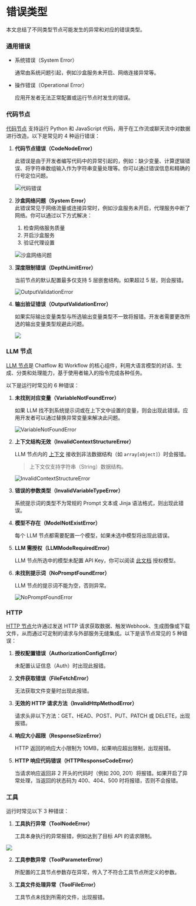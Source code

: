 # 错误类型

本文总结了不同类型节点可能发生的异常和对应的错误类型。

### 通用错误

*   系统错误（System Error）

    通常由系统问题引起，例如沙盒服务未开启、网络连接异常等。
*   操作错误（Operational Error）

    应用开发者无法正常配置或运行节点时发生的错误。

### 代码节点

[代码节点](https://docs.dify.ai/guides/workflow/node/code) 支持运行 Python 和 JavaScript 代码，用于在工作流或聊天流中对数据进行改造。以下是常见的 4 种运行错误：

1.  **代码节点错误（CodeNodeError）**

    此错误是由于开发者编写代码中的异常引起的，例如：缺少变量、计算逻辑错误、将字符串数组输入作为字符串变量处理等。你可以通过错误信息和精确的行号定位问题。



    ![代码错误](https://assets-docs.dify.ai/2024/12/c86b11af7f92368180ea1bac38d77083.png)
2.  **沙盒网络问题（System Error）**\
    此错误常见于网络流量或连接异常时，例如沙盒服务未开启，代理服务中断了网络。你可以通过以下方式解决：

    1. 检查网络服务质量
    2. 开启沙盒服务
    3. 验证代理设置



    ![沙盒网络问题](https://assets-docs.dify.ai/2024/12/d95007adf67c4f232e46ec455c348e2c.PNG)
3.  **深度限制错误（DepthLimitError）**

    当前节点的默认配置最多仅支持 5 层嵌套结构。如果超过 5 层，则会报错。



    ![OutputValidationError](https://assets-docs.dify.ai/2024/12/5649d52a6e80ddd4180b336266701f7b.png)


4.  **输出验证错误（OutputValidationError）**

    如果实际输出变量类型与所选输出变量类型不一致将报错。开发者需要更改所选的输出变量类型规避此问题。



    ![](https://assets-docs.dify.ai/2024/12/ab8cae01a590b037017dfe9ea4dbbb8b.png)

### LLM 节点

[LLM 节点](https://docs.dify.ai/guides/workflow/node/llm)是 Chatflow 和 Workflow 的核心组件，利用大语言模型的对话、生成、分类和处理能力，基于使用者输入的指令完成各种任务。

以下是运行时常见的 6 种错误：

1.  **未找到对应变量（VariableNotFoundError）**

    如果 LLM 找不到系统提示词或在上下文中设置的变量，则会出现此错误。应用开发者可以通过替换异常变量来解决此问题。



    ![VariableNotFoundError](https://assets-docs.dify.ai/2024/12/f20c5fbde345144de6183374ab277662.png)
2.  **上下文结构无效（InvalidContextStructureError）**

    LLM 节点内的 [上下文](https://docs.dify.ai/guides/workflow/node/llm#explanation-of-special-variables) 接收到非法数据结构（如 `array[object]`）时会报错。

    > 上下文仅支持字符串（String）数据结构。



    ![InvalidContextStructureError](https://assets-docs.dify.ai/2024/12/f20c5fbde345144de6183374ab277662.png)
3.  **错误的参数类型（InvalidVariableTypeError）**

    系统提示词的类型不为常规的 Prompt 文本或 Jinja 语法格式，则出现此错误。
4.  **模型不存在（ModelNotExistError）**

    每个 LLM 节点都需要配置一个模型，如果未选中模型将出现此错误。
5.  **LLM 需授权（LLMModeRequiredError）**

    LLM 节点所选中的模型未配置 API Key，你可以阅读 [此文档](https://docs.dify.ai/guides/tools/tool-configuration) 授权模型。
6.  **未找到提示词（NoPromptFoundError）**

    LLM 节点的提示词不能为空，否则异常。



    ![NoPromptFoundError](https://assets-docs.dify.ai/2024/12/9882f7a5ee544508ba11b51fb469a911.png)

### HTTP

[HTTP 节点](https://docs.dify.ai/guides/workflow/node/http-request)允许通过发送 HTTP 请求获取数据、触发Webhook、生成图像或下载文件，从而通过可定制的请求与外部服务无缝集成。以下是该节点常见的 5 种错误：

1.  **授权配置错误（AuthorizationConfigError）**

    未配置认证信息（Auth）时出现此报错。
2.  **文件获取错误（FileFetchError）**

    无法获取文件变量时出现此报错。
3.  **无效的 HTTP 请求方法（InvalidHttpMethodError）**

    请求头非以下方法：GET、HEAD、POST、PUT、PATCH 或 DELETE，出现报错。
4.  **响应大小超限（ResponseSizeError）**

    HTTP 返回的响应大小限制为 10MB，如果响应超出限制，出现报错。
5.  **HTTP 响应代码错误（HTTPResponseCodeError）**

    当请求响应返回非 2 开头的代码时（例如 200, 201）将报错。如果开启了异常处理，当返回的状态码为 400、404、500 时将报错，否则不会报错。

### 工具

运行时常见以下 3 种错误：

1.  **工具执行异常（ToolNodeError）**

    工具本身执行的异常报错，例如达到了目标 API 的请求限制。

![](https://assets-docs.dify.ai/2024/12/84af0831b7cb23e64159dfbba80e9b28.jpg)

2.  **工具参数异常（ToolParameterError）**

    所配置的工具节点参数存在异常，传入了不符合工具节点所定义的参数。
3.  **工具文件处理异常（ToolFileError）**

    工具节点未找到所需的文件，出现报错。





